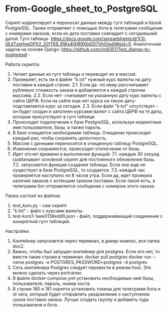 # From-Google_sheet_to_PostgreSQL

Скрипт корректирует и переносит данные между гугл таблицей и базой PostgreSQL.
Также отправляет с помощью бота в телеграмм сообщения с номерами заказов, если их дата поставки совпадает с сегодняшней датой.
Гугл таблица- https://docs.google.com/spreadsheets/d/1r3l-0EdTzpHnpDPX2_32fT69_RWx4IXiR9Xbi0D7Vh0/edit#gid=0.
Аналогичная задача на основе Django:
https://github.com/rin8351/Test_django-to-postgresql - 

Работа скрипта:
1. Читает данные из гугл таблицы и переводит их в массив.
2. Проверяет, есть ли в файле "k.txt" нужный курс валюты на дату поставки в каждой строке. 
  2.1. Если да- по нему рассчитывает рублевую стоимость заказа и добавляется к каждой строчке массива.
  2.2. Если нет- считывает на указанную дату курс валюты с сайта ЦБРФ. Если на сайте еще нет курса на такую дату- подставляется курс за сегодня. 
  2.3. Если файл "k.txt" отсутствует - он будет создан и заполнен курсами валют с сайта ЦБРФ на те даты, которые присутствуют в гугл таблице.
3. Происходит подключение к базе PostgreSQL, используя корректные имя пользователя, базы, а также пароль.
4. В базе очищается необходимая таблица. Очищение происходит каждый раз, чтобы сохранять целостность.
5. Массив с данными переносится в очищенную таблицу PostgreSQL.
6. Изменения сохраняются, происходит отключение от базы.
7. Идет отсчет времени и выполнение функций:
  7.1. каждые 30 секунд срабатывает основной скрипт для постоянного обновления базы.
  7.2. запускается функция создания таблицы. Если она еще не существует в базе PostgreSQL, то создается.
  7.3. каждый час проверяется наступило ли 8 часов утра. Если да, идет проверка наличия заказов с истекшим сроком поставки. Если такой есть, в телеграмм бот отправляется сообщение с номером этого заказа.

Папка состоит из файлов:
1. test_kurs.py - сам скрипт
2. "k.txt" - файл с курсами валюты.
3. test-kurs1-1aee0139edd0.json - файл, поддерживающий соединение с конкретной гугл таблицей.

Настройки:
1. Контейнер запускается через терминал, в докер-компос, вся папка doc2.
2. Важно, чтобы был запущен контейнер для postgres. Если его нет, то ввести такие строки в терминал:
  docker pull postgres
  docker run --name postgres -e POSTGRES_PASSWORD=postgres -d postgres
3. Сеть контейнера Postgres следует перевести в режим host. Это можно сделать через portrainer.
4. В файле docker-compose.yml установить необходимые имя базы, пользователя, пароль, номер хоста.
5. В строке 180 и 181 скрипта установить токены для телеграмм бота и id чата, который будет отправлять уведомления о наступлении срока поставки заказа. Лучше создать группу и добавить туда пользователя и бота.

